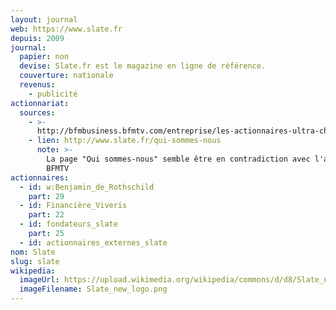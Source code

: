 ```yaml
---
layout: journal
web: https://www.slate.fr
depuis: 2009
journal:
  papier: non
  devise: Slate.fr est le magazine en ligne de référence.
  couverture: nationale
  revenus:
    - publicité
actionnariat:
  sources:
    - >-
      http://bfmbusiness.bfmtv.com/entreprise/les-actionnaires-ultra-chic-de-slate-fr-943252.html
    - lien: http://www.slate.fr/qui-sommes-nous
      note: >-
        La page "Qui sommes-nous" semble être en contradiction avec l'article de
        BFMTV
actionnaires:
  - id: w:Benjamin_de_Rothschild
    part: 29
  - id: Financière_Viveris
    part: 22
  - id: fondateurs_slate
    part: 25
  - id: actionnaires_externes_slate
nom: Slate
slug: slate
wikipedia:
  imageUrl: https://upload.wikimedia.org/wikipedia/commons/d/d8/Slate_new_logo.png
  imageFilename: Slate_new_logo.png
---
```

